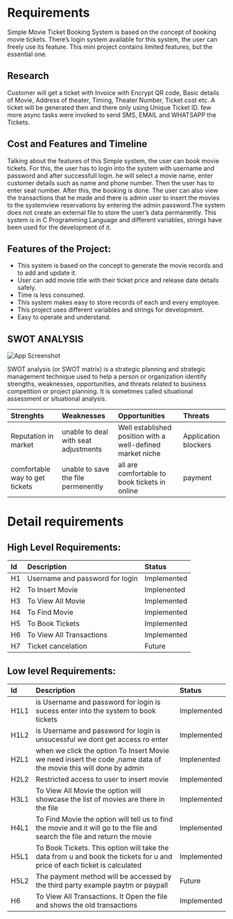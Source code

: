 
# Requirements

Simple Movie Ticket Booking System is based on the concept of booking movie tickets. There’s login system available for this system, the user can freely use its feature. This mini project contains limited features, but the essential one.

## Research

Customer will get a ticket with Invoice with Encrypt QR code, Basic details of Movie, Address of theater, Timing, Theater Number, Ticket cost etc. A ticket will be generated then and there only using Unique Ticket ID. few more async tasks were invoked to send SMS, EMAIL and WHATSAPP the Tickets.


## Cost and Features and Timeline

Talking about the features of this Simple system, the user can book movie tickets. For this, the user has to login into the system with username and password and after successfull login. he will select a movie name, enter customer details such as name and phone number. Then the user has to enter seat number. After this, the booking is done. The user can also view  the transactions that he made and there is admin user to insert the movies to the systemview reservations by entering the admin password.The system does not create an external file to store the user’s data permanently. This system is in C Programming Language and different variables, strings have been used for the development of it.

## Features of the Project:
- This system is based on the concept to generate the movie records and to add and update it.
- User can add movie title with their ticket price and release date details safely.
- Time is less consumed.
- This system makes easy to store records of each and every employee.
- This project uses different variables and strings for development.
- Easy to operate and understand.

## SWOT ANALYSIS
![App Screenshot](https://www.rhythmsystems.com/hs-fs/hubfs/iStock-1134293632.jpg?width=488&name=iStock-1134293632.jpg) 

SWOT analysis (or SWOT matrix) is a strategic planning and strategic management technique used to help a person or organization identify strengths, weaknesses, opportunities, and threats related to business competition or project planning. It is sometimes called situational assessment or situational analysis.


| Strenghts | Weaknesses | Opportunities            | Threats| 
| :--------         | :------- | :------------------------- | :------------|
| Reputation in market | unable to deal with seat adjustments | Well established position with a well-defined market niche |Application blockers              |
|comfortable way to get tickets    |unable to save the file permenently |all are comfortable to book tickets in online      |payment           |

# Detail requirements

## High Level Requirements:


| Id | Description | Status            |  
| :--------         | :------- | :------------------------- | 
| H1 | Username and password for login | Implemented|
|H2  |To Insert Movie |Implenented   |
|H3|To View All Movie|Implemented|
|H4|To Find Movie|Implemented|
|H5|To Book Tickets|Implemented|
|H6|To View All Transactions|Implemented|
|H7|Ticket cancelation|Future|

## Low level Requirements:

| Id | Description | Status            |  
| :--------         | :------- | :------------------------- | 
| H1L1 | is Username and password for login is sucess enter into the system to book tickets | Implemented|
|H1L2| is Username and password for login is unsucessful we dont get access ro enter| Implemented|
|H2L1  |when we click the option To Insert Movie we need insert the code ,name data of the movie this will done by admin  |Implenented   |
|H2L2|Restricted access to user to insert movie |Implemented|
|H3L1|To View All Movie the option will showcase the list of movies are there in the file|Implemented|
|H4L1|To Find Movie the option will tell us to find the movie and it will go to the file and search the file and return the movie|Implemented|
|H5L1|To Book Tickets. This option will take the data from u and book the tickets for u and price of each ticket is calculated  |Implemented|
|H5L2|The payment method will be accessed by the third party example paytm or paypall |Future|
|H6|To View All Transactions. It Open the file and shows the old transactions |Implemented|
